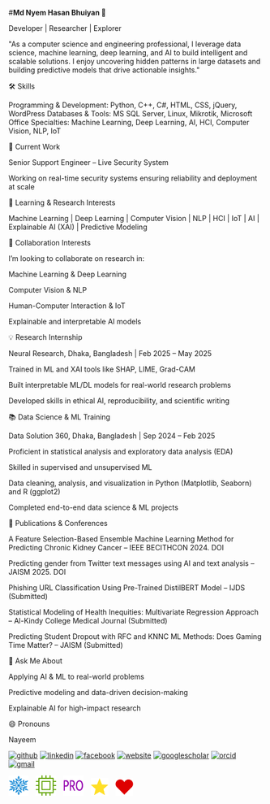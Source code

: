 #**Md Nyem Hasan Bhuiyan 👋**

Developer | Researcher | Explorer

"As a computer science and engineering professional, I leverage data science, machine learning, deep learning, and AI to build intelligent and scalable solutions. I enjoy uncovering hidden patterns in large datasets and building predictive models that drive actionable insights."

🛠 Skills

Programming & Development: Python, C++, C#, HTML, CSS, jQuery, WordPress
Databases & Tools: MS SQL Server, Linux, Mikrotik, Microsoft Office
Specialties: Machine Learning, Deep Learning, AI, HCI, Computer Vision, NLP, IoT

🔭 Current Work

Senior Support Engineer – Live Security System

Working on real-time security systems ensuring reliability and deployment at scale

🌱 Learning & Research Interests

Machine Learning | Deep Learning | Computer Vision | NLP | HCI | IoT | AI | Explainable AI (XAI) | Predictive Modeling

👯 Collaboration Interests

I’m looking to collaborate on research in:

Machine Learning & Deep Learning

Computer Vision & NLP

Human-Computer Interaction & IoT

Explainable and interpretable AI models

💡 Research Internship

Neural Research, Dhaka, Bangladesh | Feb 2025 – May 2025

Trained in ML and XAI tools like SHAP, LIME, Grad-CAM

Built interpretable ML/DL models for real-world research problems

Developed skills in ethical AI, reproducibility, and scientific writing

📚 Data Science & ML Training

Data Solution 360, Dhaka, Bangladesh | Sep 2024 – Feb 2025

Proficient in statistical analysis and exploratory data analysis (EDA)

Skilled in supervised and unsupervised ML

Data cleaning, analysis, and visualization in Python (Matplotlib, Seaborn) and R (ggplot2)

Completed end-to-end data science & ML projects

📝 Publications & Conferences

A Feature Selection-Based Ensemble Machine Learning Method for Predicting Chronic Kidney Cancer – IEEE BECITHCON 2024. DOI

Predicting gender from Twitter text messages using AI and text analysis – JAISM 2025. DOI

Phishing URL Classification Using Pre-Trained DistilBERT Model – IJDS (Submitted)

Statistical Modeling of Health Inequities: Multivariate Regression Approach – Al-Kindy College Medical Journal (Submitted)

Predicting Student Dropout with RFC and KNNC ML Methods: Does Gaming Time Matter? – JAISM (Submitted)

💬 Ask Me About

Applying AI & ML to real-world problems

Predictive modeling and data-driven decision-making

Explainable AI for high-impact research

😄 Pronouns

Nayeem


[<img src='https://cdn.jsdelivr.net/npm/simple-icons@3.0.1/icons/github.svg' alt='github' height='40'>](https://github.com/hasannyem)  [<img src='https://cdn.jsdelivr.net/npm/simple-icons@3.0.1/icons/linkedin.svg' alt='linkedin' height='40'>](https://www.linkedin.com/in/md-nyem-hasan-bhuiyan-80162433a/)  [<img src='https://cdn.jsdelivr.net/npm/simple-icons@3.0.1/icons/facebook.svg' alt='facebook' height='40'>](https://www.facebook.com/mebnh)  [<img src='https://cdn.jsdelivr.net/npm/simple-icons@3.0.1/icons/icloud.svg' alt='website' height='40'>](https://sites.google.com/view/nyemhasan?usp=sharing)  [<img src='https://cdn.jsdelivr.net/npm/simple-icons@3.0.1/icons/googlescholar.svg' alt='googlescholar' height='40'>](https://scholar.google.com/citations?hl=en&authuser=2&user=Sbu4y_sAAAAJ)  [<img src='https://cdn.jsdelivr.net/npm/simple-icons@3.0.1/icons/orcid.svg' alt='orcid' height='40'>](https://orcid.org/0009-0001-6409-4005)  [<img src='https://cdn.jsdelivr.net/npm/simple-icons@3.0.1/icons/gmail.svg' alt='gmail' height='40'>](nyemhasan.diu@gmail.com)  

<a href='https://archiveprogram.github.com/'><img src='https://raw.githubusercontent.com/acervenky/animated-github-badges/master/assets/acbadge.gif' width='40' height='40'></a> <a href='https://docs.github.com/en/developers'><img src='https://raw.githubusercontent.com/acervenky/animated-github-badges/master/assets/devbadge.gif' width='40' height='40'></a> <a href='https://github.com/pricing'><img src='https://raw.githubusercontent.com/acervenky/animated-github-badges/master/assets/pro.gif' width='40' height='40'></a> <a href='https://stars.github.com/'><img src='https://raw.githubusercontent.com/acervenky/animated-github-badges/master/assets/starbadge.gif' width='35' height='35'></a> <a href='https://docs.github.com/en/github/supporting-the-open-source-community-with-github-sponsors'><img src='https://raw.githubusercontent.com/acervenky/animated-github-badges/master/assets/sponsorbadge.gif' width='35' height='35'></a> 

